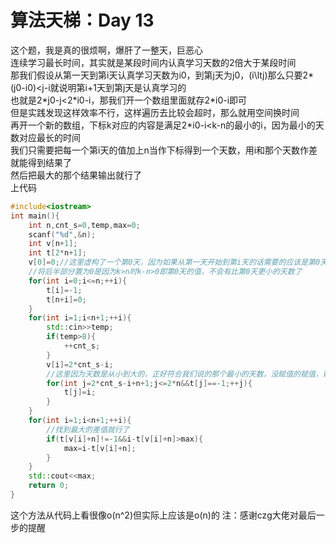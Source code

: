 # 算法天梯：Day 13
这个题，我是真的很烦啊，爆肝了一整天，巨恶心  
连续学习最长时间，其实就是某段时间内认真学习天数的2倍大于某段时间  
那我们假设从第一天到第i天认真学习天数为i0，到第j天为j0，(i\ltj)那么只要2\*(j0\-i0)<j\-i就说明第i\+1天到第j天是认真学习的  
也就是2\*j0\-j<2\*i0\-i，那我们开一个数组里面就存2\*i0\-i即可  
但是实践发现这样效率不行，这样遍历去比较会超时，那么就用空间换时间  
再开一个新的数组，下标k对应的内容是满足2\*i0\-i<k\-n的最小的i，因为最小的天数对应最长的时间  
我们只需要把每一个第i天的值加上n当作下标得到一个天数，用i和那个天数作差就能得到结果了  
然后把最大的那个结果输出就行了  
上代码
```c++
#include<iostream>
int main(){
    int n,cnt_s=0,temp,max=0;
    scanf("%d",&n);
    int v[n+1];
    int t[2*n+1];
    v[0]=0;//这里虚构了一个第0天，因为如果从第一天开始到第i天的话需要的应该是第0天的值，显然应该是0
    //将后半部分置为0是因为k>n时k-n>0即第0天的值，不会有比第0天更小的天数了
    for(int i=0;i<=n;++i){
        t[i]=-1;
        t[n+i]=0;
    }
    for(int i=1;i<n+1;++i){
        std::cin>>temp;
        if(temp>8){
            ++cnt_s;
        }
        v[i]=2*cnt_s-i;
        //这里因为天数是从小到大的，正好符合我们说的那个最小的天数，没赋值的赋值，赋值了的不用改（因为赋值过的天数一定更小
        for(int j=2*cnt_s-i+n+1;j<=2*n&&t[j]==-1;++j){
            t[j]=i;
        }
    }
    for(int i=1;i<n+1;++i){
        //找到最大的差值就行了
        if(t[v[i]+n]!=-1&&i-t[v[i]+n]>max){
            max=i-t[v[i]+n];
        }
    }
    std::cout<<max;
    return 0;
}
```
这个方法从代码上看很像o(n^2)但实际上应该是o(n)的
注：感谢czg大佬对最后一步的提醒